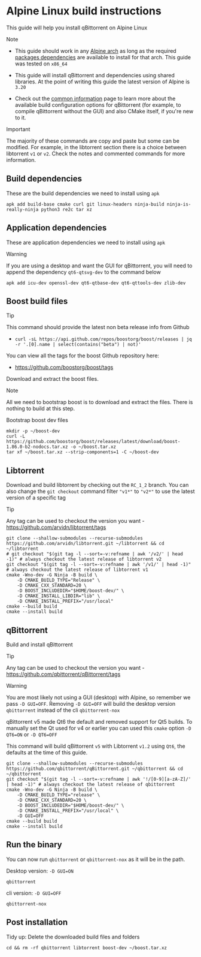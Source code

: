# Alpine Linux build instructions

This guide will help you install qBittorrent on Alpine Linux

> [!NOTE]
>
> - This guide should work in any [Alpine arch](http://dl-cdn.alpinelinux.org/alpine/latest-stable/main) as long as the required [packages dependencies](https://pkgs.alpinelinux.org) are available to install for that arch. This guide was tested on `x86_64`
>
> - This guide will install qBittorrent and dependencies using shared libraries. At the point of writing this guide the latest version of Alpine is `3.20`
>
> - Check out the [common information](https://github.com/qbittorrent/qBittorrent/wiki/Compilation-with-CMake-common-information) page to learn more about the available build configuration options for qBittorrent (for example, to compile qBittorrent without the GUI) and also CMake itself, if you're new to it.

> [!IMPORTANT]
> The majority of these commands are copy and paste but some can be modified. For example, in the libtorrent section there is a choice between libtorrent `v1` or `v2`. Check the notes and commented commands for more information.

## Build dependencies

These are the build dependencies we need to install using `apk`

```shell
apk add build-base cmake curl git linux-headers ninja-build ninja-is-really-ninja python3 re2c tar xz
```

## Application dependencies

These are application dependencies we need to install using `apk`

> [!WARNING]
> If you are using a desktop and want the GUI for qBittorrent, you will need to append the dependency `qt6-qtsvg-dev` to the command below

```shell
apk add icu-dev openssl-dev qt6-qtbase-dev qt6-qttools-dev zlib-dev
```

## Boost build files

> [!TIP]
> This command should provide the latest non beta release info from Github
>
> - `curl -sL https://api.github.com/repos/boostorg/boost/releases | jq -r '.[0].name | select(contains("beta") | not)'`
>
> You can view all the tags for the boost Github repository here:
>
> - https://github.com/boostorg/boost/tags

Download and extract the boost files.

> [!NOTE]
> All we need to bootstrap boost is to download and extract the files. There is nothing to build at this step.

Bootstrap boost dev files

```shell
mkdir -p ~/boost-dev
curl -L https://github.com/boostorg/boost/releases/latest/download/boost-1.86.0-b2-nodocs.tar.xz -o ~/boost.tar.xz
tar xf ~/boost.tar.xz --strip-components=1 -C ~/boost-dev
```

## Libtorrent

Download and build libtorrent by checking out the `RC_1_2` branch. You can also change the `git checkout` command filter `"v1*"` to `"v2*"` to use the latest version of a specific tag

> [!TIP]
> Any tag can be used to checkout the version you want - https://github.com/arvidn/libtorrent/tags

```shell
git clone --shallow-submodules --recurse-submodules https://github.com/arvidn/libtorrent.git ~/libtorrent && cd ~/libtorrent
# git checkout "$(git tag -l --sort=-v:refname | awk '/v2/' | head -1)" # always checkout the latest release of libtorrent v2
git checkout "$(git tag -l --sort=-v:refname | awk '/v1/' | head -1)" # always checkout the latest release of libtorrent v1
cmake -Wno-dev -G Ninja -B build \
    -D CMAKE_BUILD_TYPE="Release" \
    -D CMAKE_CXX_STANDARD=20 \
    -D BOOST_INCLUDEDIR="$HOME/boost-dev/" \
    -D CMAKE_INSTALL_LIBDIR="lib" \
    -D CMAKE_INSTALL_PREFIX="/usr/local"
cmake --build build
cmake --install build
```

## qBittorrent

Build and install qBittorrent

> [!TIP]
> Any tag can be used to checkout the version you want - https://github.com/qbittorrent/qBittorrent/tags

> [!WARNING]
> You are most likely not using a GUI (desktop) with Alpine, so remember we pass `-D GUI=OFF`.
> Removing `-D GUI=OFF` will build the desktop version `qbittorrent` instead of the cli `qbittorrent-nox`
>
> qBittorrent v5 made Qt6 the default and removed support for Qt5 builds.
> To manually set the Qt used for v4 or earlier you can used this `cmake` option `-D QT6=ON` or `-D QT6=OFF`

This command will build qBittorrent `v5` with Libtorrent `v1.2` using `Qt6`, the defaults at the time of this guide.

```shell
git clone --shallow-submodules --recurse-submodules https://github.com/qbittorrent/qBittorrent.git ~/qbittorrent && cd ~/qbittorrent
git checkout "$(git tag -l --sort=-v:refname | awk '!/[0-9][a-zA-Z]/' | head -1)" # always checkout the latest release of qbittorrent
cmake -Wno-dev -G Ninja -B build \
    -D CMAKE_BUILD_TYPE="release" \
    -D CMAKE_CXX_STANDARD=20 \
    -D BOOST_INCLUDEDIR="$HOME/boost-dev/" \
    -D CMAKE_INSTALL_PREFIX="/usr/local" \
    -D GUI=OFF
cmake --build build
cmake --install build
```

## Run the binary

You can now run `qbittorrent` or `qbittorrent-nox` as it will be in the path.

Desktop version: `-D GUI=ON`

```shell
qbittorrent
```

cli version: `-D GUI=OFF`

```shell
qbittorrent-nox
```

## Post installation

Tidy up: Delete the downloaded build files and folders

```shell
cd && rm -rf qbittorrent libtorrent boost-dev ~/boost.tar.xz
```
